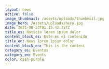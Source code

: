 ```yaml
---
layout: news
active: false
image_thumbnail: /assets/uploads/thumbnail.jpg
image_hero: /assets/uploads/hero.jpg
date: 2021-08-23T01:15:42.357Z
title_es: Noticia lorem ipsum dolor
content_block_es: Este es el contenido
title_en: News lorem ipsum dolor
content_block_en: This is the content
category_es: Eventos
category_en: Events
color: dash-purple
---
```

